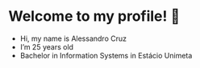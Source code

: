 # Welcome to my profile! 👋

- Hi, my name is Alessandro Cruz
- I’m 25 years old
- Bachelor in Information Systems in Estácio Unimeta

